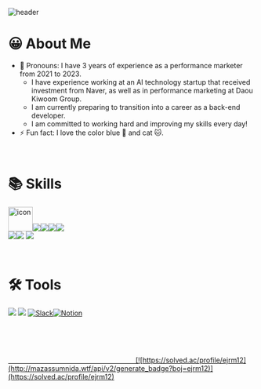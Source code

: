 ![header](https://capsule-render.vercel.app/api?type=waving&color=0099ff&height=200&section=header&text=JuyoungOh&fontSize=35&animation=twinkling&fontAlign=75)

# 😀 About Me 

- 📌 Pronouns: I have 3 years of experience as a performance marketer from 2021 to 2023.
  - I have experience working at an AI technology startup that received investment from Naver, as well as in performance marketing at Daou Kiwoom Group.
  - I am currently preparing to transition into a career as a back-end developer.
  - I am committed to working hard and improving my skills every day!
- ⚡️ Fun fact: I love the color blue 💙 and cat 🐱.
  
<br>

# 📚 Skills

<img src="https://techstack-generator.vercel.app/java-icon.svg" alt="icon" width="50" height="50" /><img src="https://img.shields.io/badge/JAVA-007396?style=for-the-badge&logo=Java&logoColor=white"/><img src="https://img.shields.io/badge/Spring-6DB33F?style=for-the-badge&logo=Spring&logoColor=white"><img src="https://img.shields.io/badge/MySQL-4479A1?style=for-the-badge&logo=MySQL&logoColor=white"><img src="https://img.shields.io/badge/MariaDB-003545?style=for-the-badge&logo=MariaDB&logoColor=white"><br><img src="https://img.shields.io/badge/GoogleTagManager-61DAFB?style=for-the-badge&logo=GoogleTagManager&logoColor=blue"><img src="https://img.shields.io/badge/GoogleAnalytics-E34F26?style=for-the-badge&logo=GoogleAnalytics&logoColor=yellow"> <img src="https://img.shields.io/badge/GoogleDataStudio-ffffff?style=for-the-badge&logo=GoogleDataStudio&logoColor=blue"> 

<br>

# 🛠️ Tools

<img src="https://img.shields.io/badge/git-F05032?style=for-the-badge&logo=Git&logoColor=white"/> <img src="https://img.shields.io/badge/intellij-000000?style=for-the-badge&logo=intellijidea&logoColor=white"/>
<a href = "hun-se.slack.com"> <img alt="Slack" src ="https://img.shields.io/badge/Slack-4A154B.svg?&style=for-the-badge&logo=Slack&logoColor=white"/><img alt="Notion" src ="https://img.shields.io/badge/Notion-000000.svg?&style=for-the-badge&logo=Notion&logoColor=white"/>

<br>
<br>
<br>

  &nbsp;&nbsp;&nbsp;&nbsp;&nbsp;&nbsp;&nbsp;&nbsp;&nbsp;&nbsp;&nbsp;&nbsp;&nbsp;&nbsp;&nbsp;&nbsp;&nbsp;&nbsp;&nbsp;&nbsp;&nbsp;&nbsp;&nbsp;&nbsp;&nbsp;&nbsp;&nbsp;&nbsp;&nbsp;&nbsp;&nbsp;&nbsp;&nbsp;&nbsp;&nbsp;&nbsp;&nbsp;&nbsp;&nbsp;&nbsp;&nbsp;&nbsp;&nbsp;&nbsp;&nbsp;&nbsp;&nbsp;&nbsp;&nbsp;&nbsp;&nbsp;&nbsp;&nbsp;&nbsp;&nbsp;&nbsp;&nbsp;&nbsp;&nbsp;&nbsp;&nbsp;&nbsp;&nbsp;&nbsp;&nbsp;
   [![https://solved.ac/profile/ejrm12](http://mazassumnida.wtf/api/v2/generate_badge?boj=ejrm12)](https://solved.ac/profile/ejrm12)




